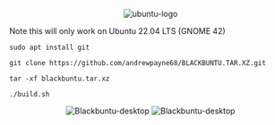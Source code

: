 <p align="center"><img src="https://i.ibb.co/dJndJ41/ubuntu-logo.png" alt="ubuntu-logo" border="0">

Note this will only work on Ubuntu 22.04 LTS (GNOME 42)

```
sudo apt install git
```
```
git clone https://github.com/andrewpayne68/BLACKBUNTU.TAR.XZ.git
```
```
tar -xf blackbuntu.tar.xz
```
```
./build.sh
```


<p align="center"><img src="https://i.ibb.co/wB20tTb/Blackbuntu-desktop.jpg" alt="Blackbuntu-desktop" border="0">

<img src="https://i.ibb.co/wB20tTb/Blackbuntu-desktop.jpg" alt="Blackbuntu-desktop" border="0">

